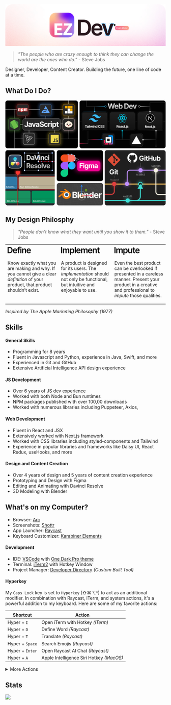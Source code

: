 <picture>
  <source media="(prefers-color-scheme: dark)" srcset="./banner/ezdevBannerDark.png">
  <img alt="Text changing depending on mode. Light: 'So light!' Dark: 'So dark!'" src="./banner/ezdevBannerLight.png">
</picture>

> _"The people who are crazy enough to think they can change the world are the ones who do."_ \- Steve Jobs

Designer, Developer, Content Creator. Building the future, one line of code at a time.

## What Do I Do?

<img alt="EvanZhouDev Banner" src="./skillBento.png">

## My Design Philosphy

> _"People don't know what they want until you show it to them."_ \- Steve Jobs

<table>
  <tr>
    <td valign="top" align="left" width="33%">
      <picture>
        <source media="(prefers-color-scheme: dark)" srcset="./designPhilosophyHeaders/define_dark.png">
        <img alt="Text changing depending on mode. Light: 'So light!' Dark: 'So dark!'" src="./designPhilosophyHeaders/define.png" height="30">
      </picture>
      <p>Know exactly what you are making and why. If you cannot give a clear <i>definition</i> of your product, that product shouldn’t exist.</p>
    </td>
    <td valign="top" align="left" width="33%">
      <picture>
        <source media="(prefers-color-scheme: dark)" srcset="./designPhilosophyHeaders/implement_dark.png">
        <img alt="Text changing depending on mode. Light: 'So light!' Dark: 'So dark!'" src="./designPhilosophyHeaders/implement.png" height="30">
      </picture>
      <p>A product is designed for its users. The <i>implementation</i> should not only be functional, but intuitive and enjoyable to use.</p>
    </td>
    <td valign="top" align="left" width="33%">
      <picture>
        <source media="(prefers-color-scheme: dark)" srcset="./designPhilosophyHeaders/impute_dark.png">
        <img alt="Text changing depending on mode. Light: 'So light!' Dark: 'So dark!'" src="./designPhilosophyHeaders/impute.png" height="30">
      </picture>
      <p>Even the best product can be overlooked if presented in a careless manner. Present your product in a creative and professional to <i>impute</i> those qualities.</p>
    </td>
  </tr>
</table>

_Inspired by The Apple Marketing Philosophy (1977)_

## Skills

#### General Skills

- Programming for 8 years
- Fluent in Javascript and Python, experience in Java, Swift, and more
- Experienced in Git and GitHub
- Extensive Artificial Intelligence API design experience

#### JS Development

- Over 6 years of JS dev experience
- Worked with both Node and Bun runtimes
- NPM packages published with over 100,00 downloads
- Worked with numerous libraries including Puppeteer, Axios,

#### Web Development

- Fluent in React and JSX
- Extensively worked with Next.js framework
- Worked with CSS libraries including styled-components and Tailwind
- Experience in popular libraries and frameworks like Daisy UI, React Redux, useHooks, and more

#### Design and Content Creation

- Over 4 years of design and 5 years of content creation experience
- Prototyping and Design with Figma
- Editing and Animating with Davinci Resolve
- 3D Modeling with Blender

## What's on my Computer?

- Browser: [Arc](https://arc.net/)
- Screenshots: [Shottr](https://shottr.cc/)
- App Launcher: [Raycast](https://www.raycast.com/)
- Keyboard Customizer: [Karabiner Elements](https://karabiner-elements.pqrs.org/)

#### Development

- IDE: [VSCode](https://code.visualstudio.com/) with [One Dark Pro theme]()
- Terminal: [iTerm2]() with Hotkey Window
- Project Manager: [Developer Directory]() _(Custom Built Tool)_

#### Hyperkey

My `Caps Lock` key is set to `Hyperkey` (⇧⌘⌥^) to act as an additional modifier. In combination with Raycast, iTerm, and system actions, it's a powerful addition to my keyboard. Here are some of my favorite actions:

| Shortcut        | Action                                   |
| --------------- | ---------------------------------------- |
| Hyper + `I`     | Open iTerm with Hotkey _(iTerm)_         |
| Hyper + `D`     | Define Word _(Raycast)_                  |
| Hyper + `T`     | Translate _(Raycast)_                    |
| Hyper + `Space` | Search Emojis _(Raycast)_                |
| Hyper + `Enter` | Open Raycast AI Chat _(Raycast)_         |
| Hyper + `A`     | Apple Intelligence Siri Hotkey _(MacOS)_ |

<details>
  <summary>More Actions</summary>

| Shortcut    | Action                                                         |
| ----------- | -------------------------------------------------------------- |
| Hyper + `←` | Resize window to Left Half _(Raycast)_                         |
| Hyper + `→` | Resize window to Right Half _(Raycast)_                        |
| Hyper + `↑` | Maximize window to Upmost scale _(Raycast)_                    |
| Hyper + `↓` | Fullscreen Active App _(Raycast)_                              |
| Hyper + `C` | Browse Coding Projects _(Raycast)_                             |
| Hyper + `P` | Remaps to ^P _(Karabiner Elements)_                            |
| Hyper + `N` | Remaps to ^N _(Karabiner Elements)_                            |
| Hyper + `L` | Locate Files with File Search _(Raycast)_                      |
| Hyper + `[` | Create Reminder _(Raycast)_                                    |
| Hyper + `]` | Browser Reminders _(Raycast)_                                  |
| Hyper + `3` | Screenshot Screen and copy to Clipboard _(Mac Screenshot App)_ |
| Hyper + `4` | Screenshot Area and copy to Clipboard _(Mac Screenshot App)_   |
| Hyper + `S` | Scrolling Screenshot _(Shottr)_                                |
| Hyper + `O` | OCR Capture _(Shottr)_                                         |

</details>

## Stats

![](http://github-profile-summary-cards.vercel.app/api/cards/profile-details?username=EvanZhouDev&theme=github)

